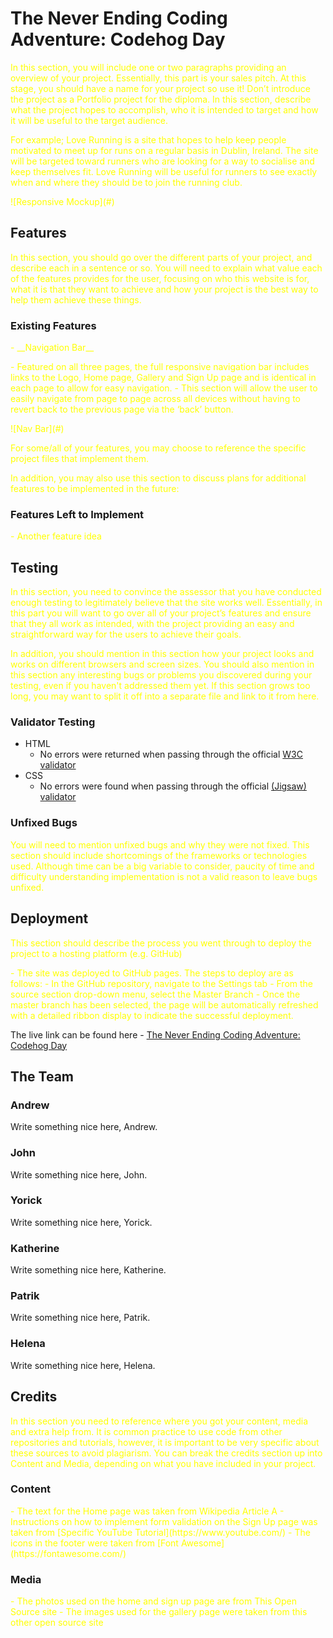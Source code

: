 # The Never Ending Coding Adventure: Codehog Day


<p style="color:yellow;">In this section, you will include one or two paragraphs providing an overview of your project. Essentially, this part is your sales pitch. At this stage, you should have a name for your project so use it! Don’t introduce the project as a Portfolio project for the diploma. In this section, describe what the project hopes to accomplish, who it is intended to target and how it will be useful to the target audience. 

<p style="color:yellow;">For example; Love Running is a site that hopes to help keep people motivated to meet up for runs on a regular basis in Dublin, Ireland. The site will be targeted toward runners who are looking for a way to socialise and keep themselves fit. Love Running will be useful for runners to see exactly when and where they should be to join the running club.

<p style="color:yellow;">![Responsive Mockup](#)

## Features 

<p style="color:yellow;">In this section, you should go over the different parts of your project, and describe each in a sentence or so. You will need to explain what value each of the features provides for the user, focusing on who this website is for, what it is that they want to achieve and how your project is the best way to help them achieve these things.

### Existing Features

<p style="color:yellow;">- __Navigation Bar__

 <p style="color:yellow;"> - Featured on all three pages, the full responsive navigation bar includes links to the Logo, Home page, Gallery and Sign Up page and is identical in each page to allow for easy navigation.
  - This section will allow the user to easily navigate from page to page across all devices without having to revert back to the previous page via the ‘back’ button. 

<p style="color:yellow;">![Nav Bar](#)


<p style="color:yellow;">For some/all of your features, you may choose to reference the specific project files that implement them.

<p style="color:yellow;">In addition, you may also use this section to discuss plans for additional features to be implemented in the future:

### Features Left to Implement

<p style="color:yellow;">- Another feature idea

## Testing 

<p style="color:yellow;">In this section, you need to convince the assessor that you have conducted enough testing to legitimately believe that the site works well. Essentially, in this part you will want to go over all of your project’s features and ensure that they all work as intended, with the project providing an easy and straightforward way for the users to achieve their goals.

<p style="color:yellow;">In addition, you should mention in this section how your project looks and works on different browsers and screen sizes.
You should also mention in this section any interesting bugs or problems you discovered during your testing, even if you haven't addressed them yet.
If this section grows too long, you may want to split it off into a separate file and link to it from here.


### Validator Testing 

- HTML
  - No errors were returned when passing through the official  [W3C validator](#)
- CSS
  - No errors were found when passing through the official [(Jigsaw) validator](#)

### Unfixed Bugs

<p style="color:yellow;">You will need to mention unfixed bugs and why they were not fixed. This section should include shortcomings of the frameworks or technologies used. Although time can be a big variable to consider, paucity of time and difficulty understanding implementation is not a valid reason to leave bugs unfixed. 

## Deployment

<p style="color:yellow;">This section should describe the process you went through to deploy the project to a hosting platform (e.g. GitHub) 

<p style="color:yellow;">- The site was deployed to GitHub pages. The steps to deploy are as follows: 
  - In the GitHub repository, navigate to the Settings tab 
  - From the source section drop-down menu, select the Master Branch
  - Once the master branch has been selected, the page will be automatically refreshed with a detailed ribbon display to indicate the successful deployment. 

The live link can be found here - [The Never Ending Coding Adventure: Codehog Day](https://github.com/andrewdempsey2018/The-Never-Ending-Coding-Adventure-Codehog-Day/index.html)

## The Team

### Andrew
Write something nice here, Andrew. 

### John
Write something nice here, John. 

### Yorick
Write something nice here, Yorick. 

### Katherine
Write something nice here, Katherine. 

### Patrik
Write something nice here, Patrik. 

### Helena
Write something nice here, Helena. 


## Credits 

<p style="color:yellow;">In this section you need to reference where you got your content, media and extra help from. It is common practice to use code from other repositories and tutorials, however, it is important to be very specific about these sources to avoid plagiarism. 
You can break the credits section up into Content and Media, depending on what you have included in your project. 

### Content 

<p style="color:yellow;">- The text for the Home page was taken from Wikipedia Article A
- Instructions on how to implement form validation on the Sign Up page was taken from [Specific YouTube Tutorial](https://www.youtube.com/)
- The icons in the footer were taken from [Font Awesome](https://fontawesome.com/)

### Media

<p style="color:yellow;">- The photos used on the home and sign up page are from This Open Source site
- The images used for the gallery page were taken from this other open source site